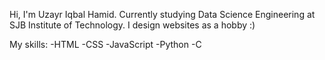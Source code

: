 Hi, I'm Uzayr Iqbal Hamid. Currently studying Data Science Engineering at SJB Institute of Technology.
I design websites as a hobby :)

My skills: 
    -HTML
    -CSS
    -JavaScript
    -Python
    -C
